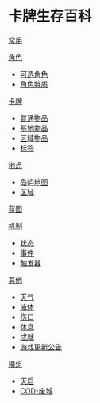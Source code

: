 <!-- [gimmick:theme](flatly) -->

# 卡牌生存百科

[常用](common.md)

[角色]()

-   [可选角色](character_preset.md)
-   [角色特质](pk.md)

[卡牌]()

-   [普通物品](object.md)
-   [基地物品](unportable.md)
-   [区域物品](building.md)
-   [标签](tag.md)

[地点]()

-   [岛屿地图](map.md)
-   [区域](area.md)

[蓝图](blueprint.md)

[机制]()

-   [状态](stat.md)
-   [事件](event.md)
-   [触发器](trigger_list.md)

[其他]()

-   [天气](weather.md)
-   [液体](liquid.md)
-   [伤口](wound.md)
-   [休息](time_skip.md)
-   [成就](ach.md)
-   [游戏更新公告](news_update.md)

[模组]()

-   [天启](mod_tq.md)
-   [COD-废城](mod_cod.md)

<link rel="stylesheet" href="https://code.jquery.com/ui/1.13.1/themes/smoothness/jquery-ui.css" />
<link rel="stylesheet" href="./bootstrap.min.css" />
<script src="https://code.jquery.com/ui/1.13.1/jquery-ui.js"></script>
<script src="https://cdn.jsdelivr.net/npm/jquery/dist/jquery.min.js"></script>
<script src="https://unpkg.com/bootstrap-table@1.21.2/dist/bootstrap-table.min.js"></script>

<!-- Google tag (gtag.js) -->
<script async src="https://www.googletagmanager.com/gtag/js?id=G-RE3Z6GM8B9"></script>
<script>
  if (window.location.href.indexOf("localhost")<0){
    window.dataLayer = window.dataLayer || [];
    function gtag(){dataLayer.push(arguments);}
    gtag('js', new Date());
    gtag('config', 'G-RE3Z6GM8B9',{'page_path': location.pathname + location.hash });
  }
</script>
